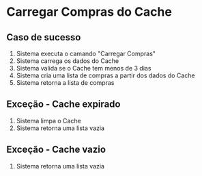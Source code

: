 # Carregar Compras do Cache

## Caso de sucesso

1. Sistema executa o camando "Carregar Compras"
2. Sistema carrega os dados do Cache
3. Sistema valida se o Cache tem menos de 3 dias
4. Sistema cria uma lista de compras a partir dos dados do Cache
5. Sistema retorna a lista de compras

## Exceção - Cache expirado

1. Sistema limpa o Cache
2. Sistema retorna uma lista vazia

## Exceção - Cache vazio

1. Sistema retorna uma lista vazia
